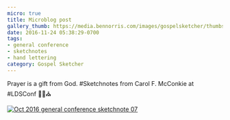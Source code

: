 ```yaml
---
micro: true
title: Microblog post
gallery_thumb: https://media.bennorris.com/images/gospelsketcher/thumbs/oct-16-1-mcconkie.jpg
date: 2016-11-24 05:38:29-0700
tags:
- general conference
- sketchnotes
- hand lettering
category: Gospel Sketcher
---
```


Prayer is a gift from God. #Sketchnotes from Carol F. McConkie at #LDSConf ✍🏼⛪️

[![Oct 2016 general conference sketchnote 07](https://media.bennorris.com/images/gospelsketcher/general-conference/oct-2016/oct-16-1-mcconkie.jpg)](https://media.bennorris.com/images/gospelsketcher/general-conference/oct-2016/oct-16-1-mcconkie.jpg)